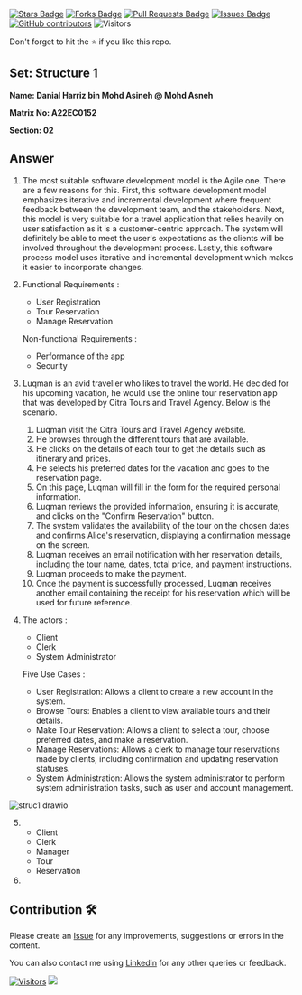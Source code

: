 <a href="https://github.com/drshahizan/learn-php/stargazers"><img src="https://img.shields.io/github/stars/drshahizan/learn-php" alt="Stars Badge"/></a>
<a href="https://github.com/drshahizan/learn-php/network/members"><img src="https://img.shields.io/github/forks/drshahizan/learn-php" alt="Forks Badge"/></a>
<a href="https://github.com/drshahizan/learn-php/pulls"><img src="https://img.shields.io/github/issues-pr/drshahizan/learn-php" alt="Pull Requests Badge"/></a>
<a href="https://github.com/drshahizan/learn-php/issues"><img src="https://img.shields.io/github/issues/drshahizan/learn-php" alt="Issues Badge"/></a>
<a href="https://github.com/drshahizan/learn-php/graphs/contributors"><img alt="GitHub contributors" src="https://img.shields.io/github/contributors/drshahizan/learn-php?color=2b9348"></a>
![Visitors](https://api.visitorbadge.io/api/visitors?path=https%3A%2F%2Fgithub.com%2Fdrshahizan%2Fsoftware-engineering&labelColor=%23d9e3f0&countColor=%23697689&style=flat)

Don't forget to hit the :star: if you like this repo.

## Set: Structure 1 

**Name: Danial Harriz bin Mohd Asineh @ Mohd Asneh**

**Matrix No: A22EC0152**

**Section: 02**

## Answer

1) The most suitable software development model is the Agile one. There are a few reasons for this. First, this software development model emphasizes iterative and incremental development where frequent feedback between the development team, and the stakeholders.
   Next, this model is very suitable for a travel application that relies heavily on user satisfaction as it is a customer-centric approach. The system will definitely be able to meet the user's expectations as the clients will be involved throughout the development process.
   Lastly, this software process model uses iterative and incremental development which makes it easier to incorporate changes.

2) Functional Requirements :
   - User Registration
   - Tour Reservation
   - Manage Reservation
  
   Non-functional Requirements :
   - Performance of the app
   - Security
  
3) Luqman is an avid traveller who likes to travel the world. He decided for his upcoming vacation, he would use the online tour reservation app that was developed by Citra Tours and Travel Agency. Below is the scenario.

   1. Luqman visit the Citra Tours and Travel Agency website.
   2. He browses through the different tours that are available.
   3. He clicks on the details of each tour to get the details such as itinerary and prices.
   4. He selects his preferred dates for the vacation and goes to the reservation page.
   5. On this page, Luqman will fill in the form for the required personal information.
   6. Luqman reviews the provided information, ensuring it is accurate, and clicks on the "Confirm Reservation" button.
   7. The system validates the availability of the tour on the chosen dates and confirms Alice's reservation, displaying a confirmation message on the screen.
   8. Luqman receives an email notification with her reservation details, including the tour name, dates, total price, and payment instructions.
   9. Luqman proceeds to make the payment.
   10. Once the payment is successfully processed, Luqman receives another email containing the receipt for his reservation which will be used for future reference.

4) The actors :
   - Client
   - Clerk
   - System Administrator

   Five Use Cases :
   - User Registration: Allows a client to create a new account in the system.
   - Browse Tours: Enables a client to view available tours and their details.
   - Make Tour Reservation: Allows a client to select a tour, choose preferred dates, and make a reservation.
   - Manage Reservations: Allows a clerk to manage tour reservations made by clients, including confirmation and updating reservation statuses.
   - System Administration: Allows the system administrator to perform system administration tasks, such as user and account management.

![struc1 drawio](https://github.com/drshahizan/software-engineering/assets/118705607/898d8e3e-974a-44c9-a424-92dbe8238a82)

5) - Client
   - Clerk
   - Manager
   - Tour
   - Reservation
  
6) 
   


    


## Contribution 🛠️
Please create an [Issue](https://github.com/drshahizan/learn-php/issues) for any improvements, suggestions or errors in the content.

You can also contact me using [Linkedin](https://www.linkedin.com/in/drshahizan/) for any other queries or feedback.

[![Visitors](https://api.visitorbadge.io/api/visitors?path=https%3A%2F%2Fgithub.com%2Fdrshahizan&labelColor=%23697689&countColor=%23555555&style=plastic)](https://visitorbadge.io/status?path=https%3A%2F%2Fgithub.com%2Fdrshahizan)
![](https://hit.yhype.me/github/profile?user_id=81284918)


